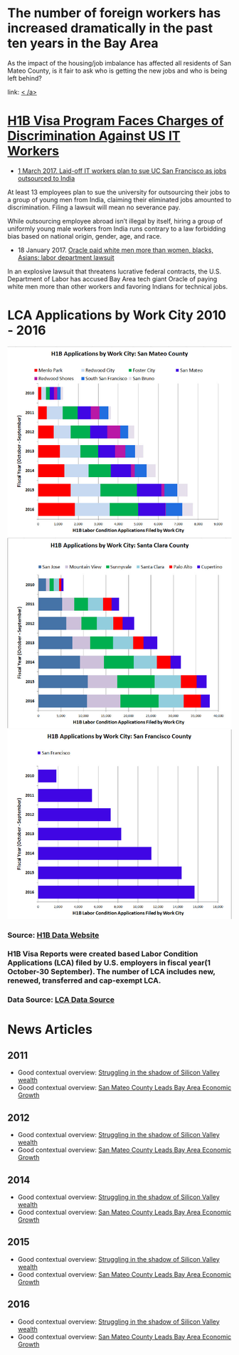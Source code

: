 # The number of foreign workers has increased dramatically in the past ten years in the Bay Area
As the impact of the housing/job imbalance has affected all residents of San Mateo County, is it fair to ask who is getting
the new jobs and who is being left behind?

link: <a href="https://juli2017.github.io/WhoIsWorking/">< /a>

# H1B Visa Program Faces Charges of Discrimination Against US IT Workers

* 1 March 2017.  <a href="https://www.rt.com/usa/379118-laid-off-ucsf-workers-sue/">Laid-off IT workers plan to sue UC San Francisco as jobs outsourced to India </a>

At least 13 employees plan to sue the university for outsourcing their jobs to a group of young men from India, claiming their eliminated jobs amounted to discrimination. Filing a lawsuit will mean no severance pay.

While outsourcing employee abroad isn’t illegal by itself, hiring a group of uniformly young male workers from India runs contrary to a law forbidding bias based on national origin, gender, age, and race.

* 18 January 2017.  <a href="http://www.mercurynews.com/2017/01/18/oracle-paid-white-men-more-than-women-blacks-asians-labor-department-lawsuit/">Oracle paid white men more than women, blacks, Asians: labor department lawsuit</a>

In an explosive lawsuit that threatens lucrative federal contracts, the U.S. Department of Labor has accused Bay Area tech giant Oracle of paying white men more than other workers and favoring Indians for technical jobs.

# LCA Applications by Work City 2010 - 2016


<img src="./img/LCAByWorkCityByFYSanzMateoCounty.jpg" />


<img src="./img/LCAByWorkCityByFYSantaClaraCounty.jpg" />


<img src="./img/LCAByWorkCityByFYSanFranciscoCounty.jpg" />


### Source: <a href="http://www.myvisajobs.com/H1B_Visa.aspx">H1B Data Website</a>
### H1B Visa Reports were created based Labor Condition Applications (LCA) filed by U.S. employers in fiscal year(1 October-30 September). The number of LCA includes new, renewed, transferred and cap-exempt LCA. 
### Data Source: <a href="https://docs.google.com/spreadsheets/d/1nIkE9t1UokLb5yhP8vmheDDZVKfZqf7UYTZZlx9lvXg/pubhtml">LCA Data Source</a>


# News Articles
## 2011
* Good contextual overview: <a href="https://www.usatoday.com/story/tech/2014/11/03/east-palo-alto-philanthropy-facebook-silicon-valley/16244117/">Struggling in the shadow of Silicon Valley wealth</a>
* Good contextual overview: <a href="http://www.siliconvalleyoneworld.com/2015/05/28/san-mateo-county-leads-economic-growth/">San Mateo County Leads Bay Area Economic Growth</a>

## 2012
* Good contextual overview: <a href="https://www.usatoday.com/story/tech/2014/11/03/east-palo-alto-philanthropy-facebook-silicon-valley/16244117/">Struggling in the shadow of Silicon Valley wealth</a>
* Good contextual overview: <a href="http://www.siliconvalleyoneworld.com/2015/05/28/san-mateo-county-leads-economic-growth/">San Mateo County Leads Bay Area Economic Growth</a>

## 2014
* Good contextual overview: <a href="https://www.usatoday.com/story/tech/2014/11/03/east-palo-alto-philanthropy-facebook-silicon-valley/16244117/">Struggling in the shadow of Silicon Valley wealth</a>
* Good contextual overview: <a href="http://www.siliconvalleyoneworld.com/2015/05/28/san-mateo-county-leads-economic-growth/">San Mateo County Leads Bay Area Economic Growth</a>

## 2015
* Good contextual overview: <a href="https://www.usatoday.com/story/tech/2014/11/03/east-palo-alto-philanthropy-facebook-silicon-valley/16244117/">Struggling in the shadow of Silicon Valley wealth</a>
* Good contextual overview: <a href="http://www.siliconvalleyoneworld.com/2015/05/28/san-mateo-county-leads-economic-growth/">San Mateo County Leads Bay Area Economic Growth</a>

## 2016
* Good contextual overview: <a href="https://www.usatoday.com/story/tech/2014/11/03/east-palo-alto-philanthropy-facebook-silicon-valley/16244117/">Struggling in the shadow of Silicon Valley wealth</a>
* Good contextual overview: <a href="http://www.siliconvalleyoneworld.com/2015/05/28/san-mateo-county-leads-economic-growth/">San Mateo County Leads Bay Area Economic Growth</a>
